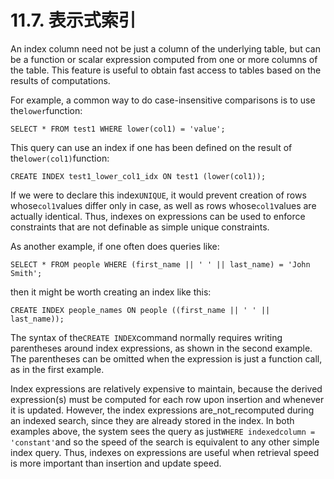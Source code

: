 # 11.7. 表示式索引

An index column need not be just a column of the underlying table, but can be a function or scalar expression computed from one or more columns of the table. This feature is useful to obtain fast access to tables based on the results of computations.

For example, a common way to do case-insensitive comparisons is to use the`lower`function:

```text
SELECT * FROM test1 WHERE lower(col1) = 'value';
```

This query can use an index if one has been defined on the result of the`lower(col1)`function:

```text
CREATE INDEX test1_lower_col1_idx ON test1 (lower(col1));
```

If we were to declare this index`UNIQUE`, it would prevent creation of rows whose`col1`values differ only in case, as well as rows whose`col1`values are actually identical. Thus, indexes on expressions can be used to enforce constraints that are not definable as simple unique constraints.

As another example, if one often does queries like:

```text
SELECT * FROM people WHERE (first_name || ' ' || last_name) = 'John Smith';
```

then it might be worth creating an index like this:

```text
CREATE INDEX people_names ON people ((first_name || ' ' || last_name));
```

The syntax of the`CREATE INDEX`command normally requires writing parentheses around index expressions, as shown in the second example. The parentheses can be omitted when the expression is just a function call, as in the first example.

Index expressions are relatively expensive to maintain, because the derived expression\(s\) must be computed for each row upon insertion and whenever it is updated. However, the index expressions are\_not\_recomputed during an indexed search, since they are already stored in the index. In both examples above, the system sees the query as just`WHERE indexedcolumn = 'constant'`and so the speed of the search is equivalent to any other simple index query. Thus, indexes on expressions are useful when retrieval speed is more important than insertion and update speed.

